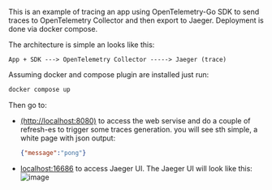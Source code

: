 This is an example of tracing an app using OpenTelemetry-Go SDK to send traces to OpenTelemetry Collector and then export to Jaeger. Deployment is done via docker compose.

The architecture is simple an looks like this:

```
App + SDK ---> OpenTelemetry Collector -----> Jaeger (trace)
```


Assuming docker and compose plugin are installed just run:

```cmd
docker compose up
```

Then go to:
- [(http://localhost:8080)](http://localhost:8080/ping) to access the web servise and do a couple of refresh-es to trigger some traces generation.
  you will see sth simple, a white page with json output:
  ```json
  {"message":"pong"}
  ```
  
- [localhost:16686](http://localhost:16686/) to access Jaeger UI. The Jaeger UI will look like this:
![image](https://github.com/mjeshtri/otel-tracing/assets/27018375/b6d7d6e4-c644-4b02-af73-a9dead3c81dd)
